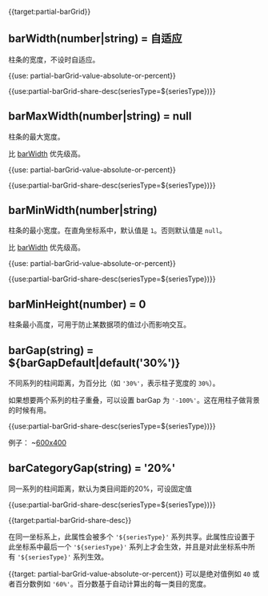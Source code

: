 {{target:partial-barGrid}}

## barWidth(number|string) = 自适应
柱条的宽度，不设时自适应。

<ExampleUIControlPercent />

{{use: partial-barGrid-value-absolute-or-percent}}

{{use:partial-barGrid-share-desc(seriesType=${seriesType})}}

## barMaxWidth(number|string) = null
柱条的最大宽度。

比 [barWidth](~series-bar.barWidth) 优先级高。

{{use: partial-barGrid-value-absolute-or-percent}}

{{use:partial-barGrid-share-desc(seriesType=${seriesType})}}

## barMinWidth(number|string)
柱条的最小宽度。在直角坐标系中，默认值是 `1`。否则默认值是 `null`。

比 [barWidth](~series-bar.barWidth) 优先级高。

{{use: partial-barGrid-value-absolute-or-percent}}

{{use:partial-barGrid-share-desc(seriesType=${seriesType})}}

## barMinHeight(number) = 0
柱条最小高度，可用于防止某数据项的值过小而影响交互。

<ExampleUIControlNumber min="0" />

## barGap(string) = ${barGapDefault|default('30%')}

<ExampleUIControlPercent default="30" min="-100" max="100" />

不同系列的柱间距离，为百分比（如 `'30%'`，表示柱子宽度的 `30%`）。

如果想要两个系列的柱子重叠，可以设置 barGap 为 `'-100%'`。这在用柱子做背景的时候有用。

{{use:partial-barGrid-share-desc(seriesType=${seriesType})}}

例子：
~[600x400](${galleryViewPath}doc-example/barGrid-barGap&reset=1&edit=1)

## barCategoryGap(string) = '20%'

<ExampleUIControlPercent default="20" min="-100" max="100" />

同一系列的柱间距离，默认为类目间距的20%，可设固定值

{{use:partial-barGrid-share-desc(seriesType=${seriesType})}}





{{target:partial-barGrid-share-desc}}

在同一坐标系上，此属性会被多个 `'${seriesType}'` 系列共享。此属性应设置于此坐标系中最后一个 `'${seriesType}'` 系列上才会生效，并且是对此坐标系中所有 `'${seriesType}'` 系列生效。


{{target: partial-barGrid-value-absolute-or-percent}}
可以是绝对值例如 `40` 或者百分数例如 `'60%'`。百分数基于自动计算出的每一类目的宽度。
